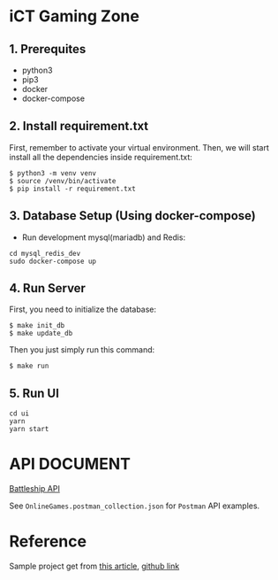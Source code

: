 # iCT Gaming Zone

## 1. Prerequites

- python3
- pip3
- docker
- docker-compose

## 2. Install requirement.txt

First, remember to activate your virtual environment. Then, we will start install all the dependencies inside requirement.txt:

```
$ python3 -m venv venv
$ source /venv/bin/activate
$ pip install -r requirement.txt
```

## 3. Database Setup (Using docker-compose)


- Run development mysql(mariadb) and Redis:

~~~
cd mysql_redis_dev
sudo docker-compose up
~~~

## 4. Run Server

First, you need to initialize the database:

```
$ make init_db
$ make update_db
```

Then you just simply run this command:

```
$ make run
```


## 5. Run UI

```
cd ui
yarn
yarn start
```

# API DOCUMENT
[Battleship API](https://hackmd.io/s/B1ch__boV)

See ```OnlineGames.postman_collection.json``` for ```Postman``` API examples.

# Reference

Sample project get from [this article](https://medium.freecodecamp.org/structuring-a-flask-restplus-web-service-for-production-builds-c2ec676de563), [github link](https://github.com/cosmic-byte/flask-restplus-boilerplate)